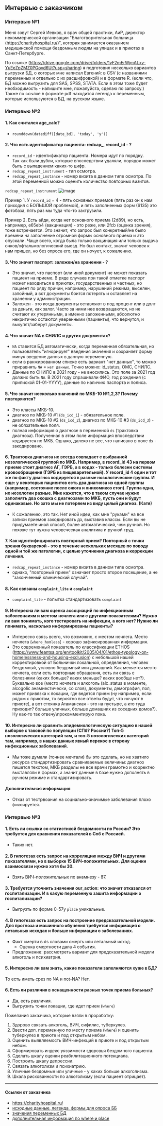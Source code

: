 ## Интервью с заказчиком

### Интервью №1
Меня зовут Сергей Иевков, я врач общей практики, АиР, директор некоммерческой организации "Благотворительная больница (https://charityhospital.ru/)", которая занимается оказанием медицинской помощи бездомным людям на улицах и в приютах в Санкт-Петербурге. 

По ссылке (https://drive.google.com/drive/folders/1yF2mErWjmALxy-YuEeZpZMZ0PGovd6Ut?usp=sharing) я подготовил несколько вариантов выгрузки БД, о которых мне написал Евгений: в CSV (с названиями переменных и отдельно с их расшифровкой) и в формате R. (еcли что, БД можно выгрузить для SAS, SPSS, STATA. Если в этом тоже будет необходимость - напишите мне, пожалуйста, сделаю по запросу.) Также по ссылке в формате pdf находится легенда к переменным, которые используются в БД, на русском языке.

### Интервью №2
#### 1. Как считался age_calc?
- `rounddown(datediff([date_bd], 'today', 'y'))`

#### 2. Что есть идентификатор пациента: redcap_, record_id - ?
- `record_id` - идентификатор пациента. Номера идут по порядку.    
Так как были дубли, которые впоследствии удаляли, порядок может быть с выпадением каких-то цифр. 
- `redcap_repeat_instrument` - тип осмотра.
- `redcap_repeat_instance` - номер визита в данном типе осмотра. По этой переменной можно оценить количество повторных визитов.

`redcap_repeat_instrument`
![image](https://user-images.githubusercontent.com/50096463/205260155-8e45052f-7557-407d-8bd6-cd2697e2c617.png)


Пример 1. У `record_id` = 4 - пять основных приемов (пять раз он к нам приходил с БОЛЬШОЙ проблемой), и пять заполненных форм (6135) это фотобаза, пять раз мы туда что-то закгрузили. 

Пример 2. Есть айди, когда нет основного приема (2d89), но есть, например, e65eb4 (вакцинация) - это реже, или 2fcb (оценка зрения), тоже встречается. 
Это значит, что запрос был конкретный/не было времени на заполнение огромной формы основного приема и это опускали. Чаще всего, когда была только вакцинация или только выдача очков/офтальмологический выезд. Но был контакт, значит человек к нам пришел, но без опроса его, где он ночует, к сожалению.

#### 3. Что значит паспорт: заложен/на хранении - ?
-  Это значит, что паспорт (или иной документ) не может показать пациент на приеме. В ряде случаев при такой отметке паспорт может находиться в приютах, государственных и частных, но пациент по ряду причин, например, нарушений режима, выселен, запойный, а вот документы боится потерять и оставляет на хранении у администрации. 
- Заложен - это когда документы оставляют в под процент или в долг за деньги, как залог. Часто за ними нее возвращаются, но не считают их утерянными, а именно заложенными, абсолютно некритично остаются уверенными (пациенты), что вернутся, и выкупят/заберут документы.

#### 4. Что значит NA в СНИЛС и других документах?
- `NA` ставится БД автоматически, когда переменная обязательная, но пользователь "игнорирует" введения значения и сохраняет форму минуя введение данных в данную переменную.
- если в ранжированном списке есть вариант "нет данных", то можно приравнять `NA` = `нет данных`. Точно можно: id_status, ОМС, СНИЛС.
- Данные по СНИЛС в 2021 году - не вносились. Это поле за 2021 год должно быть `NA`.
В 2021 году спрашивали ФИО, год рождения (с припиской 01-01-YYYY), данные по наличию паспорта и полиса. 


#### 5. Что значит несколько значений по МКБ-10 №1,2,3? Почему повторяются? 
- Это классы МКБ-10. 
- диагноз по МКБ-10 #1 (`ds_icd_1`) - обязательное поле.
- диагноз по МКБ-10 #2 (`ds_icd_2`), диагноз по МКБ-10 #3 (`ds_icd_3`) - не обязательные поля.
- полная информация о диагнозе в переменной `ds` (трактовка диагноза). Полученная в этом поле информация впоследствии кодируется по МКБ. Однако, далеко не все, что написано в поле `ds` - закодировано.   

#### 6. Трактовка диагноза не всегда совпадает с выбранной нозологической группой по МКБ. Например, в record_id 43 на первом приеме стоит диагноз АГ, ГЭРБ, а в кодах - только болезни системы кровообращения (ГЭРБ из пищеварительной). У record_id 4 один и тот же по факту диагноз кодируется в разные нозологические группы. И еще: у некоторых пациентов есть два диагноза из одной группы (например, состояние после ожога и онихомикоз стоп). Группа одна, но нозологии разные. Мне кажется, что в таком случае нужно заполнять два окошка с диагнозами по МКБ, пусть они и будут одинаковые. Но зато мы не потеряем из виду целый диагноз. (Катя)
- К сожалению, это так. Нет иной идеи, как  мне "руками" на все записи приемов закодировать дз, выставив классы. Если вы не придумаете иной способ, более автоматический, чем ручной. Но похоже тут нужна человеческая аналитика и ручной труд.

#### 7. Как идентифицировать повторный прием? Повторный с точки зрения букварской - это в течение нескольких месяцев по поводу одной и той же патологии, с целью уточнения диагноза и коррекции лечения.
- `redcap_repeat_instance` - номер визита в данном типе осмотра.
- однако, "повторный прием" означает просто второе посещение, а не "законченный клинический случай". 

#### 8. Как связаны `complaint_lite` и `complaint` 
- `complaint_lite` - попытка стандартизовать `complaint`

#### 9. Интересна ли вам оценка ассоциаций по инфекционным заболевнаиям и местом ночлега или с другими показателями? Нужно ли вам понимать, кого тестировать на инфекции, а кого нет? Нужно ли понимать, насколько информированы пациенты?
- Интересно связь всего, что возможно, с местом ночлега. Место ночлега (`where_homless`) - хорошо зафиксированная информация.  
-  Это современный показатель по классификации ETHOS (https://www.feantsa.org/en/toolkit/2005/04/01/ethos-typology-on-homelessness-and-housing-exclusion) с небольшой нашей корректировкой от Больнички локальной, определения, человек бездомный, условно бездомный или домашний.  Как меняется место ночлега, если есть повторные обращения, есть ли связь с болезнями (каких больше? каких меньше? каких вообще нет?). Буквально все (место ночлега и алкоголь (alc_status в моменте, alcogolic анамнестически, со слов), документы, демография, пол, может привязка к локации, где ведется прием (ну например, если рядом с приютом, то вероятно все ответы будут, что ночуют в приюте), а вот стоянка Атаманская - это на пустыре, а кто туда приходит? больше уличных, больше домашних из соседних домов?). Ну как-то так отвечу\прокомментирую пока.

#### 10. Интересно ли сравнить эпидемиологическую ситуацию в нашей выборке с таковой по популяции (СПб? России?) Топ-5 нозологических категорий там, и топ-5 нозологических категорий там, например, в наших данных явный перекос в сторону инфекционных заболеваний.
- Мы тоже думали (точнее мечтали) бы это сделать, но не хватило ресурса стандартизировать сравниваемые величины: диагноз пишется текстом, МКБ разделы не все врачи грамотно и корректно выставляли в формах, а значит данные в базе нужно дополнять в ручном режиме и стандартизировать.

#### Дополнительная информация
- Отказ от тестрвоания на социально-значимые заболевания плохо фиксируется.   

### Интервью №3

#### 1. Есть ли ссылки со статистикой бездомности по России? Это требуется для сравнения показателей в Спб с Россией.
- Таких нет.

#### 2. В гипотезах есть запрос на корреляцию между ВИЧ и другими показателями, но в выборке 15 ВИЧ-положительных. Для оценки взаимосвязи нужно хотя бы 30.
- Взять ВИЧ-положительных по анамнезу - 87.

#### 3. Требуется уточнить значения our_action: что значит отказался от госпитализации. И в какую переменную зашита информации о госпитализации?
- Выгрузть по форме 0-57у `place` уникальные.


#### 4. В гипотезах есть запрос на построение предсказательной модели. Для прогноза и машинного обучения требуется информация о летальных исходах и больше информации о заболеваниях.
- Факт смерти в ds словами смерть или летальный исход.
	- Оценка смертности дала 4 события.
- Предложение: рассмотреть вариант для предсказательной модели алкоголь и психиатрия.


#### 5. Интересно ли вам знать, какие показатели заполняются хуже в БД?
То есть иметь срез по NA и not-NA?
Нет.

####  6. Есть ли различия в оснащенности разных точек приема больных?
- Да, есть различия.
- Выгрузить точки локации, где идет прием (`where`)

Пожелания заказчика, которые взяли в проработку:
1. Здорово связать алкоголь, ВИЧ, сифилис, туберкулез.
2. Ввести доп. переменную по месту приема (`where`) и оценить туберкулез в приюте и под открытым небом.
3. Оценить выявляемость ВИЧ-инфекций в приюте и под открытым небом.
4. Сформировать индекс уязвимости здоровья бездомного пациента.
5. Сделать шкалу оценки реабилитационного потенциала.
6. Построить шкалу депрессии.
7. Связать алкоголизм и психиатрию.
8. Уличные бездомные или уличные - у каких больше алкоголизма.
9. Шкала рискованности по алкоголизму (если пациент отрицает).

----
#### Ссылки от заказчика
- https://charityhospital.ru/
- [исходные данные, легенда, формы для опроса ББ](https://drive.google.com/drive/folders/1yF2mErWjmALxy-YuEeZpZMZ0PGovd6Ut?usp=sharing)
- [значения переменных БД](https://docs.google.com/spreadsheets/d/1qG9ja7NBSXTGJCPrd9l4Oc3OV4x3BqeM/edit?usp=drive_web&ouid=103670873570106061960&rtpof=true)
- [дополнительная информация по where и place](https://docs.google.com/spreadsheets/d/1woUARSK8NAdf7WTjH1hKn_9Y0NBNQJPv/edit?usp=drive_web&ouid=103670873570106061960&rtpof=true)


